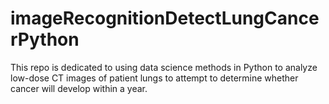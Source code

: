 # imageRecognitionDetectLungCancerPython
This repo is dedicated to using data science methods in Python to analyze low-dose CT images of patient lungs to attempt to determine whether cancer will develop within a year.
